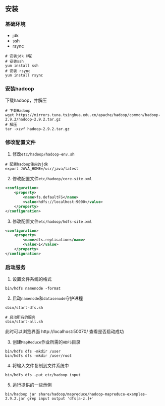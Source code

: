 ## 安装

### 基础环境

-  jdk
-  ssh
-  rsync
  
```shell
# 安装jdk（略）
# 安装ssh
yum install ssh
# 安装 rsync
yum install rsync
```

### 安装hadoop

下载hadoop，并解压

```shell
# 下载Hadoop
wget https://mirrors.tuna.tsinghua.edu.cn/apache/hadoop/common/hadoop-2.9.2/hadoop-2.9.2.tar.gz
# 解压
tar -xzvf hadoop-2.9.2.tar.gz
```

### 修改配置文件

1. 修改`etc/hadoop/hadoop-env.sh`

```shell
# 配置hadoop使用的jdk
export JAVA_HOME=/usr/java/latest
```

2. 修改配置文件`etc/hadoop/core-site.xml`

```xml
<configuration>
    <property>
        <name>fs.defaultFS</name>
        <value>hdfs://localhost:9000</value>
    </property>
</configuration>
```

3. 修改配置文件`etc/hadoop/hdfs-site.xml`

```xml
<configuration>
    <property>
        <name>dfs.replication</name>
        <value>1</value>
    </property>
</configuration>
```

### 启动服务

1. 设置文件系统的格式

```shell
bin/hdfs namenode -format
```

2. 启动`namenode`和`datasenode`守护进程
   
```shell
sbin/start-dfs.sh

# 启动所有的服务
sbin/start-all.sh
```

此时可以浏览界面 http://localhost:50070/ 查看是否启动成功

3. 创建`MapReduce`作业所需的`HDFS`目录

```shell
bin/hdfs dfs -mkdir /user
bin/hdfs dfs -mkdir /user/root
```

4. 将输入文件复制到文件系统中
   
```shell
bin/hdfs dfs -put etc/hadoop input
```

5. 运行提供的一些示例
   
```shell
bin/hadoop jar share/hadoop/mapreduce/hadoop-mapreduce-examples-2.9.2.jar grep input output 'dfs[a-z.]+'
```